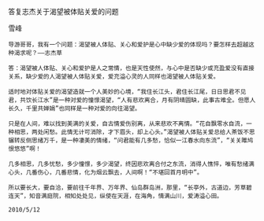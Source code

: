 答复志杰关于渴望被体贴关爱的问题

雪峰


    导游哥哥，我有一个问题：渴望被人体贴、关心和爱护是心中缺少爱的体现吗？要怎样去超越这种渴求呢？——志杰草

    答：渴望被人体贴、关心和爱护是人之常情，也是天性使然，与心中是否缺少或充盈爱没有直接关系，缺少爱的人渴望被人体贴关爱，爱充溢心灵的人同样也渴望被人体贴关爱。

    适时地对体贴关爱的渴望造就一个人美妙的心境，“我住长江头，君住长江尾，日日思君不见君，共饮长江水”是一种对爱的憧憬渴望，“人有悲欢离合，月有阴晴圆缺，此事古难全。但愿人长久，千里共婵娟”也同样是一种对爱的向往渴望。

    只是在人间，难以找到美满的关爱，自古情爱伤别离，从来悲欢不离情。“花自飘零水自流，一种相思，两处闲愁。此情无计可消除，才下眉头，却上心头。”渴望被人体贴关爱总给人茶饭不思辗转反侧思绪万千，是一种凄美的情绪，“问君能有几多愁，恰似一江春水向东流”，“关关雎鸠恨悠悠”啊！

    几多相思，几多忧愁，多少憧憬，多少渴望，终因悲欢离合付之东流，消得人憔悴，唯有愁绪满心头，几番伤心，几番悲情，化为烟云飘去，人间啊！“不堪回首月明中”。

    所以要长大，要自洽，要前往千年界、万年界、仙岛群岛洲，那里，“长亭外，古道边，芳草碧连天”，知音满庭院，相知处处见，纵使在天涯，在海角，情满山川，爱涛溢心田。

    2010/5/12



